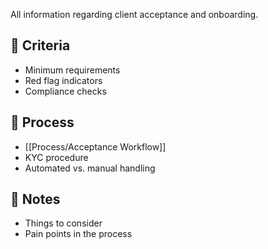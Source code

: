 

All information regarding client acceptance and onboarding.

## 📂 Criteria
- Minimum requirements
- Red flag indicators
- Compliance checks

## 🔁 Process
- [[Process/Acceptance Workflow]]
- KYC procedure
- Automated vs. manual handling

## 🧠 Notes
- Things to consider
- Pain points in the process